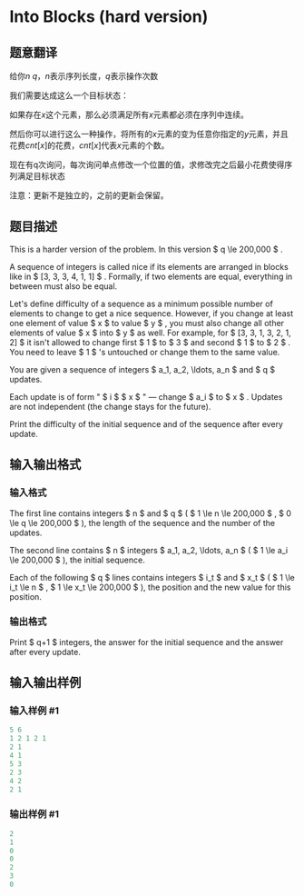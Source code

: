 # Into Blocks (hard version)

## 题意翻译

给你$n~q$，$n$表示序列长度，$q$表示操作次数

我们需要达成这么一个目标状态：

如果存在$x$这个元素，那么必须满足所有$x$元素都必须在序列中连续。

然后你可以进行这么一种操作，将所有的$x$元素的变为任意你指定的$y$元素，并且花费$cnt[x]$的花费，$cnt[x]$代表$x$元素的个数。

现在有q次询问，每次询问单点修改一个位置的值，求修改完之后最小花费使得序列满足目标状态

注意：更新不是独立的，之前的更新会保留。

## 题目描述

This is a harder version of the problem. In this version $ q \le 200\,000 $ .

A sequence of integers is called nice if its elements are arranged in blocks like in $ [3, 3, 3, 4, 1, 1] $ . Formally, if two elements are equal, everything in between must also be equal.

Let's define difficulty of a sequence as a minimum possible number of elements to change to get a nice sequence. However, if you change at least one element of value $ x $ to value $ y $ , you must also change all other elements of value $ x $ into $ y $ as well. For example, for $ [3, 3, 1, 3, 2, 1, 2] $ it isn't allowed to change first $ 1 $ to $ 3 $ and second $ 1 $ to $ 2 $ . You need to leave $ 1 $ 's untouched or change them to the same value.

You are given a sequence of integers $ a_1, a_2, \ldots, a_n $ and $ q $ updates.

Each update is of form " $ i $ $ x $ " — change $ a_i $ to $ x $ . Updates are not independent (the change stays for the future).

Print the difficulty of the initial sequence and of the sequence after every update.

## 输入输出格式

### 输入格式

The first line contains integers $ n $ and $ q $ ( $ 1 \le n \le 200\,000 $ , $ 0 \le q \le 200\,000 $ ), the length of the sequence and the number of the updates.

The second line contains $ n $ integers $ a_1, a_2, \ldots, a_n $ ( $ 1 \le a_i \le 200\,000 $ ), the initial sequence.

Each of the following $ q $ lines contains integers $ i_t $ and $ x_t $ ( $ 1 \le i_t \le n $ , $ 1 \le x_t \le 200\,000 $ ), the position and the new value for this position.

### 输出格式

Print $ q+1 $ integers, the answer for the initial sequence and the answer after every update.

## 输入输出样例

### 输入样例 #1

```cpp
5 6
1 2 1 2 1
2 1
4 1
5 3
2 3
4 2
2 1

```
### 输出样例 #1

```cpp
2
1
0
0
2
3
0

```
